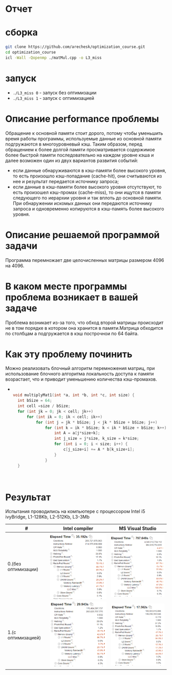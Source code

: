# Отчет

# сборка
```bash
git clone https://github.com/arechesk/optimization_course.git
cd optimization_course
icl -Wall -Qopenmp ./matMul.cpp -o L3_miss

```

# запуск
- ```./L3_miss 0``` - запуск без оптимизации
- ```./L3_miss 1``` - запуск с оптимизацией 

# Описание performance проблемы
Обращение к основной памяти стоит дорого, потому чтобы уменьшить время работы программы, используемые данные из основной памяти подгружаются в многоуровневый кэш. Таким образом, перед обращением к более долгой памяти просматривается содержимое более быстрой памяти последовательно на каждом уровне кэша и далее возможен один из двух вариантов развития событий:
- если данные обнаруживаются в кэш-памяти более высокого уровня, то есть произошло кэш-попадание (cache-hit), они считываются из нее и результат передается источнику запроса;
- если данные в кэш-памяти более высокого уровня отсутствуют, то есть произошел кэш-промах (cache-miss), то они ищутся в памяти следующего по иерархии уровня и так вплоть до основной памяти. При обнаружении искомых данных они передаются источнику запроса и одновременно копируются в кэш-память более высокого уровня.


# Описание решаемой программой задачи
Программа перемножает две целочисленных матрицы размером 4096 на 4096.

# В каком месте программы проблема возникает в вашей задаче
Проблема возникает из-за того, что обход второй матрицы происходит не в том порядке в котором она хранится в памяти.Матрица обходится по столбцам а подгружается в кэш построчнои по 64 байта.

# Как эту проблему починить
Можно реализовать блочный алгоритм перемножения матриц, при использование блочного алгоритма локальность доступа к памяти возрастает, что и приводит уменьшению количества кэш-промахов. 

-
    ``` c++ 
    
    void multiplyMat1(int *a, int *b, int *c, int size) {
	  int bSize = 64;
	  int cell =size / bSize;
	  for (int jk = 0; jk < cell; jk++) 
		  for (int ik = 0; ik < cell; ik++) 
			  for (int j = jk * bSize; j < jk * bSize + bSize; j++)
				  for (int k = ik * bSize; k < ik * bSize + bSize; k++) {
					  int A = a[j*size+k];
					  int j_size = j*size, k_size = k*size;
					  for (int i = 0; i < size; i++) {
						  c[j_size+i] += A * b[k_size+i];
					  }
				  }
      }
      
      


# Результат
Испытания проводились на компьютере с процессором Intel i5 ivyBridge, L1-128Kb, L2-512Kb, L3-3Mb

|#|**Intel compiler**|**MS Visual Studio**|
|--|--|--|
|0.(без оптимизации)|![](./img/0i.png)| ![](./img/0ms.png)|
|1.(с оптимизацией)|![](./img/1i.png)| ![](./img/1ms.png)|

